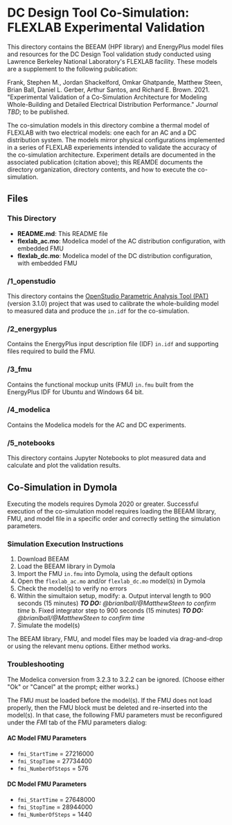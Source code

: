 # DC Design Tool Co-Simulation: FLEXLAB Experimental Validation

This directory contains the BEEAM (HPF library) and EnergyPlus model files and resources for the DC Design Tool validation study conducted using Lawrence Berkeley National Laboratory's FLEXLAB facility. These models are a supplement to the following publication:

Frank, Stephen M., Jordan Shackelford, Omkar Ghatpande, Matthew Steen, Brian Ball, Daniel L. Gerber, Arthur Santos, and Richard E. Brown. 2021. "Experimental Validation of a Co-Simulation Architecture for Modeling Whole-Building and Detailed Electrical Distribution Performance." *Journal TBD*; to be published.

The co-simulation models in this directory combine a thermal model of FLEXLAB with two electrical models: one each for an AC and a DC distribution system. The models mirror physical configurations implemented in a series of FLEXLAB experiements intended to validate the accuracy of the co-simulation architecture. Experiment details are documented in the associated publication (citation above); this REAMDE documents the directory organization, directory contents, and how to execute the co-simulation.

## Files

### This Directory

- **README.md**: This README file
- **flexlab_ac.mo**: Modelica model of the AC distribution configuration, with embedded FMU
- **flexlab_dc.mo**: Modelica model of the DC distribution configuration, with embedded FMU

### /1_openstudio

This directory contains the [OpenStudio Parametric Analysis Tool (PAT)](https://github.com/NREL/OpenStudio-PAT) (version 3.1.0) project that was used to calibrate the whole-building model to measured data and produce the `in.idf` for the co-simulation.

### /2_energyplus

Contains the EnergyPlus input description file (IDF) `in.idf` and supporting files required to build the FMU.

### /3_fmu

Contains the functional mockup units (FMU) `in.fmu` built from the EnergyPlus IDF for Ubuntu and Windows 64 bit.

### /4_modelica

Contains the Modelica models for the AC and DC experiments.

### /5_notebooks

This directory contains Jupyter Notebooks to plot measured data and calculate and plot the validation results.

## Co-Simulation in Dymola

Executing the models requires Dymola 2020 or greater. Successful execution of the co-simulation model requires loading the BEEAM library, FMU, and model file in a specific order and correctly setting the simulation parameters.

### Simulation Execution Instructions

1. Download BEEAM
2. Load the BEEAM library in Dymola
3. Import the FMU `in.fmu` into Dymola, using the default options
4. Open the `flexlab_ac.mo` and/or `flexlab_dc.mo` model(s) in Dymola
5. Check the model(s) to verify no errors
6. Within the simultaion setup, modify:
   a. Output interval length to 900 seconds (15 minutes) ***TO DO:** @brianlball/@MatthewSteen to confirm time*
   b. Fixed integrator step to 900 seconds (15 minutes) ***TO DO:** @brianlball/@MatthewSteen to confirm time*
7. Simulate the model(s)

The BEEAM library, FMU, and model files may be loaded via drag-and-drop or using the relevant menu options. Either method works.

### Troubleshooting

The Modelica conversion from 3.2.3 to 3.2.2 can be ignored. (Choose either "Ok" or "Cancel" at the prompt; either works.)

The FMU must be loaded before the model(s). If the FMU does not load properly, then the FMU block must be deleted and re-inserted into the model(s). In that case, the following FMU parameters must be reconfigured under the *FMI* tab of the FMU parameters dialog:

#### AC Model FMU Parameters

- `fmi_StartTime` = 27216000
- `fmi_StopTime` = 27734400
- `fmi_NumberOfSteps` = 576

#### DC Model FMU Parameters

- `fmi_StartTime` = 27648000
- `fmi_StopTime` = 28944000
- `fmi_NumberOfSteps` = 1440

